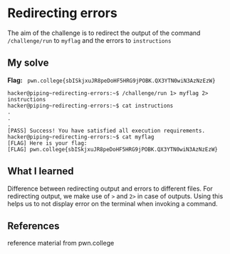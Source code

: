 # Redirecting errors
The aim of the challenge is to redirect the output of the command `/challenge/run` to `myflag` and the errors to `instructions`

## My solve
**Flag:** ` pwn.college{sbISkjxuJR8peDoHF5HRG9jPOBK.QX3YTN0wiN3AzNzEzW}`

```
hacker@piping~redirecting-errors:~$ /challenge/run 1> myflag 2> instructions
hacker@piping~redirecting-errors:~$ cat instructions
.
.
.
[PASS] Success! You have satisfied all execution requirements.
hacker@piping~redirecting-errors:~$ cat myflag
[FLAG] Here is your flag:
[FLAG] pwn.college{sbISkjxuJR8peDoHF5HRG9jPOBK.QX3YTN0wiN3AzNzEzW}
```


## What I learned
Difference between redirecting output and errors to different files. For redirecting output, we make use of `>` and `2>` in case of outputs.
Using this helps us to not display error on the terminal when invoking a command.

## References 
reference material from pwn.college

